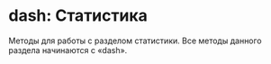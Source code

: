 # dash: Статистика

Методы для работы с разделом статистики.
Все методы данного раздела начинаются с «dash».
